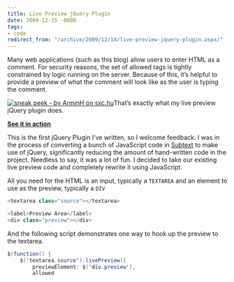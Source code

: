 ```yaml
---
title: Live Preview jQuery Plugin
date: 2009-12-15 -0800
tags:
- code
redirect_from: "/archive/2009/12/14/live-preview-jquery-plugin.aspx/"
---
```


Many web applications (such as this blog) allow users to enter HTML as a
comment. For security reasons, the set of allowed tags is tightly
constrained by logic running on the server. Because of this, it’s
helpful to provide a preview of what the comment will look like as the
user is typing the comment.

[![sneak peek - by ArminH on
sxc.hu](https://haacked.com/images/haacked_com/WindowsLiveWriter/LivePreviewjQueryPlugin_875E/preview_3.jpg "sneak peek - by ArminH on sxc.hu")](http://www.sxc.hu/photo/764984 "Sneak Peek - by ArminH from stock.xchng")That’s
exactly what my live preview jQuery plugin does.

[**See it in
action**](http://demo.haacked.com/livepreview/ "LivePreview jQuery Plugin Demo")

This is the first jQuery Plugin I’ve written, so I welcome feedback. I
was in the process of converting a bunch of JavaScript code in
[Subtext](http://subtextproject.com/ "Subtext Blog Engine Project Website")
to make use of jQuery, significantly reducing the amount of hand-written
code in the project. Needless to say, it was a lot of fun. I decided to
take our existing live preview code and completely rewrite it using
JavaScript.

All you need for the HTML is an input, typically a `TEXTAREA` and an
element to use as the preview, typically a `DIV`

```csharp
<textarea class="source"></textarea>

<label>Preview Area</label>
<div class="preview"></div>
```

And the following script demonstrates one way to hook up the preview to
the textarea.

```csharp
$(function() {
    $('textarea.source').livePreview({
        previewElement: $('div.preview'),
        allowed